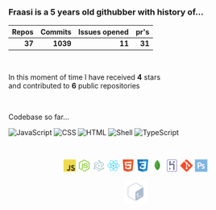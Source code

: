 
### Fraasi is a **5** years old githubber with history of...

| Repos | Commits | Issues opened | pr's |
| ---: | ---: | ---: | ---: | 
| **37** | **1039** | **11** | **31** |
  
<br />

In this moment of time I have received **4** stars  
and contributed to **6** public repositories
 
<br />

Codebase so far...  

![JavaScript](https://img.shields.io/static/v1?style=flat-square&label=%E2%A0%80&color=555&labelColor=%23f1e05a&message=JavaScript%EF%B8%B194.4%25)
![CSS](https://img.shields.io/static/v1?style=flat-square&label=%E2%A0%80&color=555&labelColor=%23563d7c&message=CSS%EF%B8%B13.2%25)
![HTML](https://img.shields.io/static/v1?style=flat-square&label=%E2%A0%80&color=555&labelColor=%23e34c26&message=HTML%EF%B8%B11.3%25)
![Shell](https://img.shields.io/static/v1?style=flat-square&label=%E2%A0%80&color=555&labelColor=%2389e051&message=Shell%EF%B8%B10.4%25)
![TypeScript](https://img.shields.io/static/v1?style=flat-square&label=%E2%A0%80&color=555&labelColor=%232b7489&message=TypeScript%EF%B8%B10.4%25)

<br />

<p align="center">
 <img src="devicons/javascript-original.svg" alt="javascript" width="25" height="25"/>
 <img src="devicons/nodejs-original.svg" alt="nodejs" width="25" height="25"/>
 <img src="devicons/electron-original.svg" alt="electron" width="25" height="25"/>
 <img src="devicons/react-original.svg" alt="react" width="25" height="25"/>
 <img src="devicons/html5-original.svg" alt="html5" width="25" height="25"/>
 <img src="devicons/css3-original.svg" alt="css3" width="25" height="25"/>
 <img src="devicons/mongodb-original.svg" alt="mongodb" width="25" height="25"/>
 <img src="devicons/heroku-original.svg" alt="heroku" width="25" height="25"/>
 <img src="devicons/git-original.svg" alt="git" width="25" height="25"/>
 <img src="devicons/photoshop-plain.svg" alt="photoshop" width="25" height="25"/>
</p>

<p align="center">
  <img src="https://raw.githubusercontent.com/Fraasi/file-repo/master/pics/bash_monochrome_dark.svg" alt="bash" width="45" height="45"/>
</p>

